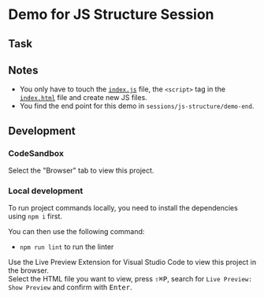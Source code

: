 # Demo for JS Structure Session

## Task

## Notes

- You only have to touch the [`index.js`](./index.js) file, the `<script>` tag in the [`index.html`](./index.html) file and create new JS files.
- You find the end point for this demo in `sessions/js-structure/demo-end`.

## Development

### CodeSandbox

Select the "Browser" tab to view this project.

### Local development

To run project commands locally, you need to install the dependencies using `npm i` first.

You can then use the following command:

- `npm run lint` to run the linter

Use the Live Preview Extension for Visual Studio Code to view this project in the browser.  
Select the HTML file you want to view, press <kbd>⇧</kbd><kbd>⌘</kbd><kbd>P</kbd>, search for `Live Preview: Show Preview` and confirm with <kbd>Enter</kbd>.
